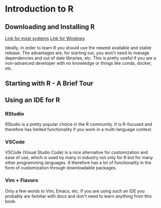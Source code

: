 # Introduction to R

## Downloading and Installing R

[Link for most systems](https://cran.r-project.org/bin/)
[Link for Windows](https://cran.r-project.org/bin/windows/base/)

Ideally, in order to learn R you should use the newest available and stable release. The advantages are, for starting out, you won't need to manage dependencies and out of date libraries, etc. This is pretty useful if you are a non-advanced developer with no knowledge or things like conda, docker, etc.

## Starting with R - A Brief Tour

## Using an IDE for R

### RStudio

RStudio is a pretty popular choice in the R community. It is R-focused and therefore has limited functionality if you work in a multi-language context.

### VSCode

VSCode (Visual Studio Code) is a nice alternative for customization and ease of use, which is used by many in industry not only for R but for many other programming languages. It therefore has a lot of functionality in the form of customization through downloadable packages.

### Vim + Flavors

Only a few words to Vim, Emacs, etc. If you are using such an IDE you probably are familiar with docs and don't need to learn anything from this book.

## 
